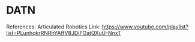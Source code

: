 # DATN
References: Articulated Robotics
Link: https://www.youtube.com/playlist?list=PLunhqkrRNRhYAffV8JDiFOatQXuU-NnxT
